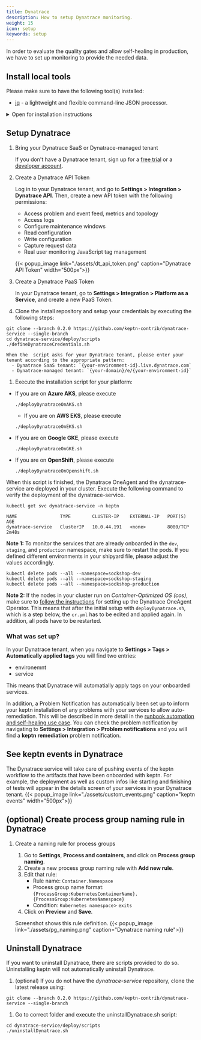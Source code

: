```yaml
---
title: Dynatrace
description: How to setup Dynatrace monitoring.
weight: 15
icon: setup
keywords: setup
---
```


In order to evaluate the quality gates and allow self-healing in production, we have to set up monitoring to provide the needed data.

## Install local tools

Please make sure to have the following tool(s) installed:
- [jq](https://stedolan.github.io/jq/) - a lightweight and flexible command-line JSON processor.
<details><summary>Open for installation instructions</summary>
<p>

  ```console
  sudo apt-get update
  sudo apt install jq -y
  ```

</p>
</details>

## Setup Dynatrace

1. Bring your Dynatrace SaaS or Dynatrace-managed tenant

    If you don't have a Dynatrace tenant, sign up for a [free trial](https://www.dynatrace.com/trial/) or a [developer account](https://www.dynatrace.com/developer/).

1. Create a Dynatrace API Token

    Log in to your Dynatrace tenant, and go to **Settings > Integration > Dynatrace API**. Then, create a new API token with the following permissions:

    - Access problem and event feed, metrics and topology
    - Access logs
    - Configure maintenance windows
    - Read configuration
    - Write configuration
    - Capture request data
    - Real user monitoring JavaScript tag management

    {{< popup_image
    link="./assets/dt_api_token.png"
    caption="Dynatrace API Token"
    width="500px">}}

1. Create a Dynatrace PaaS Token

    In your Dynatrace tenant, go to **Settings > Integration > Platform as a Service**, and create a new PaaS Token.

1. Clone the install repository and setup your credentials by executing the following steps:
  ```console
  git clone --branch 0.2.0 https://github.com/keptn-contrib/dynatrace-service --single-branch
  cd dynatrace-service/deploy/scripts
  ./defineDynatraceCredentials.sh
  ```
    When the  script asks for your Dynatrace tenant, please enter your tenant according to the appropriate pattern:
      - Dynatrace SaaS tenant: `{your-environment-id}.live.dynatrace.com`
      - Dynatrace-managed tenant: `{your-domain}/e/{your-environment-id}`

1. Execute the installation script for your platform:

  - If you are on **Azure AKS**, please execute

    ```console
    ./deployDynatraceOnAKS.sh
    ```

    - If you are on **AWS EKS**, please execute

    ```console
    ./deployDynatraceOnEKS.sh
    ```

  - If you are on **Google GKE**, please execute

    ```console
    ./deployDynatraceOnGKE.sh
    ```

  - If you are on **OpenShift**, please execute

    ```console
    ./deployDynatraceOnOpenshift.sh
    ```

When this script is finished, the Dynatrace OneAgent and the dynatrace-service are deployed in your cluster. Execute the following command to verify the deployment of the dynatrace-service.

```console
kubectl get svc dynatrace-service -n keptn
```

```console
NAME                TYPE        CLUSTER-IP    EXTERNAL-IP   PORT(S)    AGE
dynatrace-service   ClusterIP   10.0.44.191   <none>        8080/TCP   2m48s
```

**Note 1:** To monitor the services that are already onboarded in the `dev`, `staging`, and `production` namespace, make sure to restart the pods. If you defined different environments in your shipyard file, please adjust the values accordingly. 
```console
kubectl delete pods --all --namespace=sockshop-dev
kubectl delete pods --all --namespace=sockshop-staging
kubectl delete pods --all --namespace=sockshop-production
```

**Note 2:** If the nodes in your cluster run on *Container-Optimized OS (cos)*, make sure to [follow the instructions](https://www.dynatrace.com/support/help/cloud-platforms/google-cloud-platform/google-kubernetes-engine/deploy-oneagent-on-google-kubernetes-engine-clusters/#expand-134parameter-for-container-optimized-os-early-access) for setting up the Dynatrace OneAgent Operator. This means that after the initial setup with `deployDynatrace.sh`, which is a step below, the `cr.yml` has to be edited and applied again. In addition, all pods have to be restarted.

### What was set up?

In your Dynatrace tenant, when you navigate to **Settings > Tags > Automatically applied tags** you will find two entries:

- environemnt
- service

This means that Dynatrace will automatially apply tags on your onboarded services.

In addition, a Problem Notification has automatically been set up to inform your keptn installation of any problems with your services to allow auto-remediation. This will be described in more detail in the [runbook automation and self-healing use case](../../usecases/runbook-automation-and-self-healing/). You can check the problem notification by navigating to **Settings > Integration > Problem notifications** and you will find a **keptn remediation** problem notification.


## See keptn events in Dynatrace

The Dynatrace service will take care of pushing events of the keptn workflow to the artifacts that have been onboarded with keptn. For example, the deployment as well as custom infos like starting and finishing of tests will appear in the details screen of your services in your Dynatrace tenant.
    {{< popup_image
    link="./assets/custom_events.png"
    caption="keptn events"
    width="500px">}}


## (optional) Create process group naming rule in Dynatrace

1. Create a naming rule for process groups
    1. Go to **Settings**, **Process and containers**, and click on **Process group naming**.
    1. Create a new process group naming rule with **Add new rule**.
    1. Edit that rule:
        * Rule name: `Container.Namespace`
        * Process group name format: `{ProcessGroup:KubernetesContainerName}.{ProcessGroup:KubernetesNamespace}`
        * Condition: `Kubernetes namespace`> `exits`
    1. Click on **Preview** and **Save**.

    Screenshot shows this rule definition.
    {{< popup_image
    link="./assets/pg_naming.png"
    caption="Dynatrace naming rule">}}

## Uninstall Dynatrace

If you want to uninstall Dynatrace, there are scripts provided to do so. Uninstalling keptn will not automatically uninstall Dynatrace.

1. (optional) If you do not have the *dynatrace-service* repository, clone the latest release using:

  ```console
  git clone --branch 0.2.0 https://github.com/keptn-contrib/dynatrace-service --single-branch
  ```

1. Go to correct folder and execute the uninstallDynatrace.sh script:

  ```console
  cd dynatrace-service/deploy/scripts
  ./uninstallDynatrace.sh
  ```